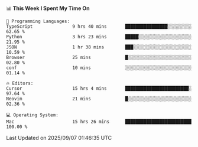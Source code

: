 <!--START_SECTION:waka-->
📊 **This Week I Spent My Time On** 

```text
💬 Programming Languages: 
TypeScript               9 hrs 40 mins       ████████████████░░░░░░░░░   62.65 % 
Python                   3 hrs 23 mins       █████░░░░░░░░░░░░░░░░░░░░   21.95 % 
JSON                     1 hr 38 mins        ███░░░░░░░░░░░░░░░░░░░░░░   10.59 % 
Browser                  25 mins             █░░░░░░░░░░░░░░░░░░░░░░░░   02.80 % 
conf                     10 mins             ░░░░░░░░░░░░░░░░░░░░░░░░░   01.14 % 

🔥 Editors: 
Cursor                   15 hrs 4 mins       ████████████████████████░   97.64 % 
Neovim                   21 mins             █░░░░░░░░░░░░░░░░░░░░░░░░   02.36 % 

💻 Operating System: 
Mac                      15 hrs 26 mins      █████████████████████████   100.00 % 
```


 Last Updated on 2025/09/07 01:46:35 UTC
<!--END_SECTION:waka-->
